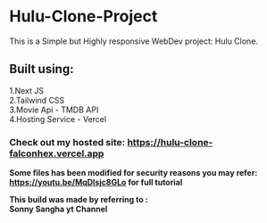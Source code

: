 # Hulu-Clone-Project

This is a Simple but Highly responsive WebDev project: Hulu Clone.

## Built using:  
1.Next JS  
2.Tailwind CSS  
3.Movie Api - TMDB API   
4.Hosting Service - Vercel  


### Check out my hosted site: https://hulu-clone-falconhex.vercel.app
  
**Some files has been modified for security reasons 
you may refer: https://youtu.be/MqDlsjc8GLo for full tutorial**  

**This build was made by referring to :  
Sonny Sangha yt Channel**
